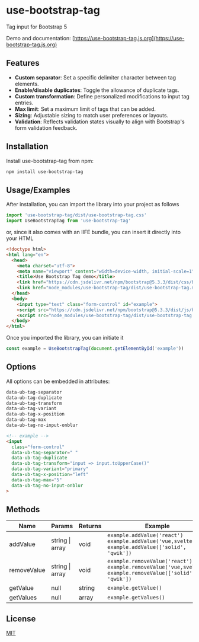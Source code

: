 # use-bootstrap-tag

Tag input for Bootstrap 5

Demo and documentation: [https://use-bootstrap-tag.js.org](https://use-bootstrap-tag.js.org)

## Features

- **Custom separator**: Set a specific delimiter character between tag elements.
- **Enable/disable duplicates**: Toggle the allowance of duplicate tags.
- **Custom transformation**: Define personalized modifications to input tag entries.
- **Max limit**: Set a maximum limit of tags that can be added.
- **Sizing**: Adjustable sizing to match user preferences or layouts.
- **Validation**: Reflects validation states visually to align with Bootstrap's form validation feedback.
## Installation

Install use-bootstrap-tag from npm:

```bash
npm install use-bootstrap-tag
```

## Usage/Examples

After installation, you can import the library into your project as follows

```javascript
import 'use-bootstrap-tag/dist/use-bootstrap-tag.css'
import UseBootstrapTag from 'use-bootstrap-tag'
```

or, since it also comes with an IIFE bundle, you can insert it directly into your HTML

```html
<!doctype html>
<html lang="en">
  <head>
    <meta charset="utf-8">
    <meta name="viewport" content="width=device-width, initial-scale=1">
    <title>Use Bootstrap Tag demo</title>
    <link href="https://cdn.jsdelivr.net/npm/bootstrap@5.3.3/dist/css/bootstrap.min.css" rel="stylesheet">
    <link href="node_modules/use-bootstrap-tag/dist/use-bootstrap-tag.min.css" rel="stylesheet">
  </head>
  <body>
    <input type="text" class="form-control" id="example">
    <script src="https://cdn.jsdelivr.net/npm/bootstrap@5.3.3/dist/js/bootstrap.bundle.min.js"></script>
    <script src="node_modules/use-bootstrap-tag/dist/use-bootstrap-tag.min.js"></script>
  </body>
</html>
```

Once you imported the library, you can initiate it

```javascript
const example = UseBootstrapTag(document.getElementById('example'))
```

## Options

All options can be embedded in attributes:

```html
data-ub-tag-separator
data-ub-tag-duplicate
data-ub-tag-transform
data-ub-tag-variant
data-ub-tag-x-position
data-ub-tag-max
data-ub-tag-no-input-onblur
```

```html
<!-- example -->
<input
  class="form-control"
  data-ub-tag-separator=" "
  data-ub-tag-duplicate
  data-ub-tag-transform="input => input.toUpperCase()"
  data-ub-tag-variant="primary"
  data-ub-tag-x-position="left"
  data-ub-tag-max="5"
  data-ub-tag-no-input-onblur
>
```
## Methods

| Name    | Params          | Returns         | Example                           |
|---------|-----------------|-----------------|-----------------------------------|
| addValue  | string \| array | void    | `example.addValue('react')`<br/>`example.addValue('vue,svelte')`<br/>`example.addValue(['solid', 'qwik'])`    |
| removeValue  | string \| array | void    | `example.removeValue('react')`<br/>`example.removeValue('vue,svelte')`<br/>`example.removeValue(['solid', 'qwik'])`    |
| getValue  | null            | string  | `example.getValue()`  |
| getValues | null            | array   | `example.getValues()` |

## License

[MIT](./LICENSE)
